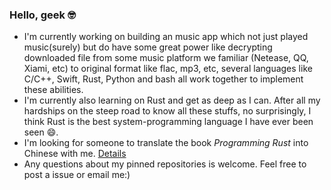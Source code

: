 ### Hello, geek 🤓

* I'm currently working on building an music app which not just played music(surely) but do have some great power like decrypting downloaded file from some music platform we familiar (Netease, QQ, Xiami, etc) to original format like flac, mp3, etc,  several languages like C/C++, Swift, Rust, Python and  bash all work together to implement these abilities.
* I'm currently also learning on Rust and get as deep as I can. After all my hardships on the steep road to know all these stuffs, no surprisingly, I think Rust is the best system-programming language I have ever been seen 😄.
* I'm looking for someone to translate the book _Programming Rust_ into Chinese with me. [Details](https://github.com/TENX-S/Programming-Rust-Translation/blob/master/README.md)
* Any questions about my pinned repositories is welcome. Feel free to post a issue or email me:)

